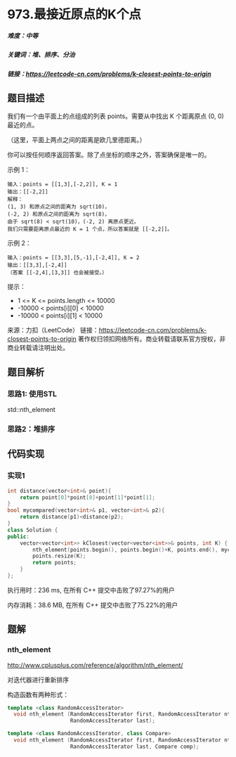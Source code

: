 # 973.最接近原点的K个点

##### 难度：中等

##### 关键词：堆、排序、分治

##### 链接：https://leetcode-cn.com/problems/k-closest-points-to-origin

## 题目描述

我们有一个由平面上的点组成的列表 points。需要从中找出 K 个距离原点 (0, 0) 最近的点。

（这里，平面上两点之间的距离是欧几里德距离。）

你可以按任何顺序返回答案。除了点坐标的顺序之外，答案确保是唯一的。 

示例 1：

```
输入：points = [[1,3],[-2,2]], K = 1
输出：[[-2,2]]
解释： 
(1, 3) 和原点之间的距离为 sqrt(10)，
(-2, 2) 和原点之间的距离为 sqrt(8)，
由于 sqrt(8) < sqrt(10)，(-2, 2) 离原点更近。
我们只需要距离原点最近的 K = 1 个点，所以答案就是 [[-2,2]]。
```

示例 2：

```
输入：points = [[3,3],[5,-1],[-2,4]], K = 2
输出：[[3,3],[-2,4]]
（答案 [[-2,4],[3,3]] 也会被接受。）
```


提示：

- 1 <= K <= points.length <= 10000
- -10000 < points[i][0] < 10000
- -10000 < points[i][1] < 10000

来源：力扣（LeetCode）
链接：https://leetcode-cn.com/problems/k-closest-points-to-origin
著作权归领扣网络所有。商业转载请联系官方授权，非商业转载请注明出处。

## 题目解析

### 思路1: 使用STL

std::nth_element

### 思路2：堆排序





## 代码实现

### 实现1

```c++
int distance(vector<int>& point){
    return point[0]*point[0]+point[1]*point[1];
}
bool mycompared(vector<int>& p1, vector<int>& p2){
    return distance(p1)<distance(p2);
}
class Solution {
public:
    vector<vector<int>> kClosest(vector<vector<int>>& points, int K) {
        nth_element(points.begin(), points.begin()+K, points.end(), mycompared);
        points.resize(K);
        return points;
    }
};
```

执行用时：236 ms, 在所有 C++ 提交中击败了97.27%的用户

内存消耗：38.6 MB, 在所有 C++ 提交中击败了75.22%的用户

## 题解

### nth_element

http://www.cplusplus.com/reference/algorithm/nth_element/

对迭代器进行重新排序

构造函数有两种形式：

```c++
template <class RandomAccessIterator>
  void nth_element (RandomAccessIterator first, RandomAccessIterator nth,
                    RandomAccessIterator last);
```

```c++
template <class RandomAccessIterator, class Compare>
  void nth_element (RandomAccessIterator first, RandomAccessIterator nth,
                    RandomAccessIterator last, Compare comp);
```

